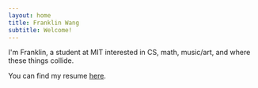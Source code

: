 ```yaml
---
layout: home
title: Franklin Wang
subtitle: Welcome!
---
```


I'm Franklin, a student at MIT interested in CS, math, music/art, and where these things collide. 

You can find my resume [here](Resume.pdf).

